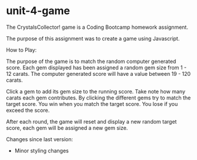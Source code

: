 # unit-4-game

The CrystalsCollector! game is a Coding Bootcamp homework assignment.

The purpose of this assignment was to create a game using Javascript.

How to Play:

The purpose of the game is to match the random computer generated score. Each gem displayed has been assigned a random gem size from 1 - 12 carats. The computer generated score will have a value between 19 - 120 carats.

Click a gem to add its gem size to the running score. Take note how many carats each gem contributes. By clicking the different gems try to match the target score. You win when you match the target score. You lose if you exceed the score.

After each round, the game will reset and display a new random target score, each gem will be assigned a new gem size.

Changes since last version:
- Minor styling changes

